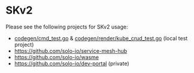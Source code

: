 # SKv2

Please see the following projects for SKv2 usage:

* [codegen/cmd_test.go](codegen/cmd_test.go) & [codegen/render/kube_crud_test.go](codegen/render/kube_crud_test.go) (local test project)
* https://github.com/solo-io/service-mesh-hub
* https://github.com/solo-io/wasme
* https://github.com/solo-io/dev-portal (private)
